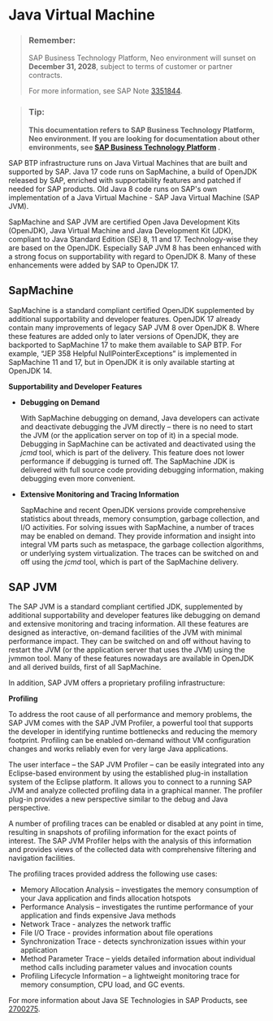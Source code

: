 <!-- loioda030d10d97610149defa1084cb0b2f1 -->

# Java Virtual Machine

> ### Remember:  
> SAP Business Technology Platform, Neo environment will sunset on **December 31, 2028**, subject to terms of customer or partner contracts.
> 
> For more information, see SAP Note [3351844](https://me.sap.com/notes/3351844).

> ### Tip:  
> **This documentation refers to SAP Business Technology Platform, Neo environment. If you are looking for documentation about other environments, see [SAP Business Technology Platform](https://help.sap.com/docs/btp/sap-business-technology-platform/sap-business-technology-platform?version=Cloud) .**

SAP BTP infrastructure runs on Java Virtual Machines that are built and supported by SAP. Java 17 code runs on SapMachine, a build of OpenJDK released by SAP, enriched with supportability features and patched if needed for SAP products. Old Java 8 code runs on SAP's own implementation of a Java Virtual Machine - SAP Java Virtual Machine \(SAP JVM\).

SapMachine and SAP JVM are certified Open Java Development Kits \(OpenJDK\), Java Virtual Machine and Java Development Kit \(JDK\), compliant to Java Standard Edition \(SE\) 8, 11 and 17. Technology-wise they are based on the OpenJDK. Especially SAP JVM 8 has been enhanced with a strong focus on supportability with regard to OpenJDK 8. Many of these enhancements were added by SAP to OpenJDK 17.



<a name="loioda030d10d97610149defa1084cb0b2f1__section_zrv_pfp_rvb"/>

## SapMachine

SapMachine is a standard compliant certified OpenJDK supplemented by additional supportability and developer features. OpenJDK 17 already contain many improvements of legacy SAP JVM 8 over OpenJDK 8. Where these features are added only to later versions of OpenJDK, they are backported to SapMachine 17 to make them available to SAP BTP. For example, “JEP 358 Helpful NullPointerExceptions” is implemented in SapMachine 11 and 17, but in OpenJDK it is only available starting at OpenJDK 14.

**Supportability and Developer Features**

-   **Debugging on Demand**

    With SapMachine debugging on demand, Java developers can activate and deactivate debugging the JVM directly – there is no need to start the JVM \(or the application server on top of it\) in a special mode. Debugging in SapMachine can be activated and deactivated using the *jcmd* tool, which is part of the delivery. This feature does not lower performance if debugging is turned off. The SapMachine JDK is delivered with full source code providing debugging information, making debugging even more convenient.

-   **Extensive Monitoring and Tracing Information**

    SapMachine and recent OpenJDK versions provide comprehensive statistics about threads, memory consumption, garbage collection, and I/O activities. For solving issues with SapMachine, a number of traces may be enabled on demand. They provide information and insight into integral VM parts such as metaspace, the garbage collection algorithms, or underlying system virtualization. The traces can be switched on and off using the *jcmd* tool, which is part of the SapMachine delivery.




<a name="loioda030d10d97610149defa1084cb0b2f1__section_akf_xgp_rvb"/>

## SAP JVM

The SAP JVM is a standard compliant certified JDK, supplemented by additional supportability and developer features like debugging on demand and extensive monitoring and tracing information. All these features are designed as interactive, on-demand facilities of the JVM with minimal performance impact. They can be switched on and off without having to restart the JVM \(or the application server that uses the JVM\) using the jvmmon tool. Many of these features nowadays are available in OpenJDK and all derived builds, first of all SapMachine.

In addition, SAP JVM offers a proprietary profiling infrastructure:

**Profiling**

To address the root cause of all performance and memory problems, the SAP JVM comes with the SAP JVM Profiler, a powerful tool that supports the developer in identifying runtime bottlenecks and reducing the memory footprint. Profiling can be enabled on-demand without VM configuration changes and works reliably even for very large Java applications.

The user interface – the SAP JVM Profiler – can be easily integrated into any Eclipse-based environment by using the established plug-in installation system of the Eclipse platform. It allows you to connect to a running SAP JVM and analyze collected profiling data in a graphical manner. The profiler plug-in provides a new perspective similar to the debug and Java perspective.

A number of profiling traces can be enabled or disabled at any point in time, resulting in snapshots of profiling information for the exact points of interest. The SAP JVM Profiler helps with the analysis of this information and provides views of the collected data with comprehensive filtering and navigation facilities.

The profiling traces provided address the following use cases:

-   Memory Allocation Analysis – investigates the memory consumption of your Java application and finds allocation hotspots
-   Performance Analysis – investigates the runtime performance of your application and finds expensive Java methods
-   Network Trace - analyzes the network traffic
-   File I/O Trace - provides information about file operations
-   Synchronization Trace - detects synchronization issues within your application
-   Method Parameter Trace – yields detailed information about individual method calls including parameter values and invocation counts
-   Profiling Lifecycle Information – a lightweight monitoring trace for memory consumption, CPU load, and GC events.

For more information about Java SE Technologies in SAP Products, see [2700275](https://me.sap.com/notes/2700275).

